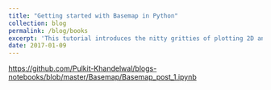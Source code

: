 ```yaml
---
title: "Getting started with Basemap in Python"
collection: blog
permalink: /blog/books
excerpt: 'This tutorial introduces the nitty gritties of plotting 2D and 3D data on Geographical Maps by using Matplotlib Basemap toolkit'
date: 2017-01-09
---
```


https://github.com/Pulkit-Khandelwal/blogs-notebooks/blob/master/Basemap/Basemap_post_1.ipynb
